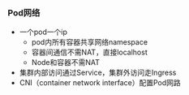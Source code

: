 ### Pod网络

*   一个pod一个ip
    *   pod内所有容器共享网络namespace
    *   容器间通信不需NAT，直接localhost
    *   Node和容器不需NAT
*   集群内部访问通过Service，集群外访问走Ingress
*   CNI（container network interface）配置Pod网路


